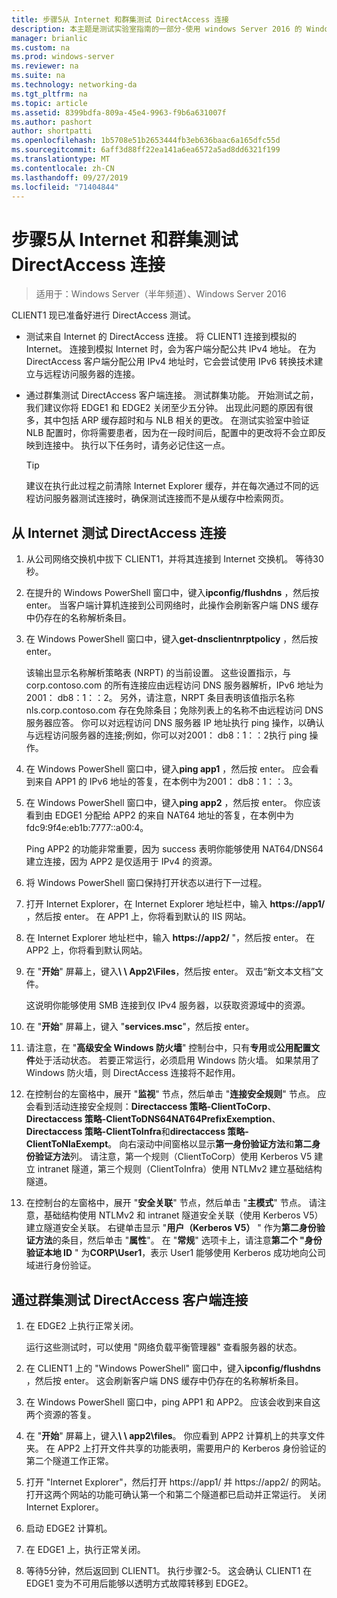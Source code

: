 ```yaml
---
title: 步骤5从 Internet 和群集测试 DirectAccess 连接
description: 本主题是测试实验室指南的一部分-使用 windows Server 2016 的 Windows NLB 在群集中演示 DirectAccess
manager: brianlic
ms.custom: na
ms.prod: windows-server
ms.reviewer: na
ms.suite: na
ms.technology: networking-da
ms.tgt_pltfrm: na
ms.topic: article
ms.assetid: 8399bdfa-809a-45e4-9963-f9b6a631007f
ms.author: pashort
author: shortpatti
ms.openlocfilehash: 1b5708e51b2653444fb3eb636baac6a165dfc55d
ms.sourcegitcommit: 6aff3d88ff22ea141a6ea6572a5ad8dd6321f199
ms.translationtype: MT
ms.contentlocale: zh-CN
ms.lasthandoff: 09/27/2019
ms.locfileid: "71404844"
---
```

# <a name="step-5-test-directaccess-connectivity-from-the-internet-and-through-the-cluster"></a>步骤5从 Internet 和群集测试 DirectAccess 连接

>适用于：Windows Server（半年频道）、Windows Server 2016

CLIENT1 现已准备好进行 DirectAccess 测试。  
  
- 测试来自 Internet 的 DirectAccess 连接。 将 CLIENT1 连接到模拟的 Internet。 连接到模拟 Internet 时，会为客户端分配公共 IPv4 地址。 在为 DirectAccess 客户端分配公用 IPv4 地址时，它会尝试使用 IPv6 转换技术建立与远程访问服务器的连接。  
  
- 通过群集测试 DirectAccess 客户端连接。 测试群集功能。 开始测试之前，我们建议你将 EDGE1 和 EDGE2 关闭至少五分钟。 出现此问题的原因有很多，其中包括 ARP 缓存超时和与 NLB 相关的更改。 在测试实验室中验证 NLB 配置时，你将需要患者，因为在一段时间后，配置中的更改将不会立即反映到连接中。 执行以下任务时，请务必记住这一点。  
  
    > [!TIP]  
    > 建议在执行此过程之前清除 Internet Explorer 缓存，并在每次通过不同的远程访问服务器测试连接时，确保测试连接而不是从缓存中检索网页。  
  
## <a name="test-directaccess-connectivity-from-the-internet"></a>从 Internet 测试 DirectAccess 连接  
  
1. 从公司网络交换机中拔下 CLIENT1，并将其连接到 Internet 交换机。 等待30秒。  
  
2. 在提升的 Windows PowerShell 窗口中，键入**ipconfig/flushdns** ，然后按 enter。 当客户端计算机连接到公司网络时，此操作会刷新客户端 DNS 缓存中仍存在的名称解析条目。  
  
3. 在 Windows PowerShell 窗口中，键入**get-dnsclientnrptpolicy** ，然后按 enter。  
  
   该输出显示名称解析策略表 (NRPT) 的当前设置。 这些设置指示，与 corp.contoso.com 的所有连接应由远程访问 DNS 服务器解析，IPv6 地址为2001： db8：1：：2。 另外，请注意，NRPT 条目表明该值指示名称 nls.corp.contoso.com 存在免除条目；免除列表上的名称不由远程访问 DNS 服务器应答。 你可以对远程访问 DNS 服务器 IP 地址执行 ping 操作，以确认与远程访问服务器的连接;例如，你可以对2001： db8：1：：2执行 ping 操作。  
  
4. 在 Windows PowerShell 窗口中，键入**ping app1** ，然后按 enter。 应会看到来自 APP1 的 IPv6 地址的答复，在本例中为2001： db8：1：：3。  
  
5. 在 Windows PowerShell 窗口中，键入**ping app2** ，然后按 enter。 你应该看到由 EDGE1 分配给 APP2 的来自 NAT64 地址的答复，在本例中为 fdc9:9f4e:eb1b:7777::a00:4。  
  
   Ping APP2 的功能非常重要，因为 success 表明你能够使用 NAT64/DNS64 建立连接，因为 APP2 是仅适用于 IPv4 的资源。  
  
6. 将 Windows PowerShell 窗口保持打开状态以进行下一过程。  
  
7. 打开 Internet Explorer，在 Internet Explorer 地址栏中，输入 **https://app1/** ，然后按 enter。 在 APP1 上，你将看到默认的 IIS 网站。  
  
8. 在 Internet Explorer 地址栏中，输入 **https://app2/** "，然后按 enter。 在 APP2 上，你将看到默认网站。  
  
9. 在 "**开始**" 屏幕上，键入<strong>\\ \ App2\Files</strong>，然后按 enter。 双击“新文本文档”文件。  
  
    这说明你能够使用 SMB 连接到仅 IPv4 服务器，以获取资源域中的资源。  
  
10. 在 "**开始**" 屏幕上，键入 "**services.msc**"，然后按 enter。  
  
11. 请注意，在 "**高级安全 Windows 防火墙**" 控制台中，只有**专用**或**公用配置文件**处于活动状态。 若要正常运行，必须启用 Windows 防火墙。 如果禁用了 Windows 防火墙，则 DirectAccess 连接将不起作用。  
  
12. 在控制台的左窗格中，展开 "**监视**" 节点，然后单击 "**连接安全规则**" 节点。 应会看到活动连接安全规则：**Directaccess 策略-ClientToCorp**、 **Directaccess 策略-ClientToDNS64NAT64PrefixExemption**、 **Directaccess 策略-ClientToInfra**和**directaccess 策略-ClientToNlaExempt**。 向右滚动中间窗格以显示**第一身份验证方法**和**第二身份验证方法**列。 请注意，第一个规则（ClientToCorp）使用 Kerberos V5 建立 intranet 隧道，第三个规则（ClientToInfra）使用 NTLMv2 建立基础结构隧道。  
  
13. 在控制台的左窗格中，展开 "**安全关联**" 节点，然后单击 "**主模式**" 节点。 请注意，基础结构使用 NTLMv2 和 intranet 隧道安全关联（使用 Kerberos V5）建立隧道安全关联。 右键单击显示 "**用户（Kerberos V5）** " 作为**第二身份验证方法**的条目，然后单击 "**属性**"。 在 "**常规**" 选项卡上，请注意**第二个 "身份验证本地 ID** " 为**CORP\User1**，表示 User1 能够使用 Kerberos 成功地向公司域进行身份验证。  
  
## <a name="test-directaccess-client-connectivity-through-the-cluster"></a>通过群集测试 DirectAccess 客户端连接  
  
1. 在 EDGE2 上执行正常关闭。  
  
   运行这些测试时，可以使用 "网络负载平衡管理器" 查看服务器的状态。  
  
2. 在 CLIENT1 上的 "Windows PowerShell" 窗口中，键入**ipconfig/flushdns** ，然后按 enter。 这会刷新客户端 DNS 缓存中仍存在的名称解析条目。  
  
3. 在 Windows PowerShell 窗口中，ping APP1 和 APP2。 应该会收到来自这两个资源的答复。  
  
4. 在 "**开始**" 屏幕上，键入<strong>\\ \ app2\files</strong>。 你应看到 APP2 计算机上的共享文件夹。 在 APP2 上打开文件共享的功能表明，需要用户的 Kerberos 身份验证的第二个隧道工作正常。  
  
5. 打开 "Internet Explorer"，然后打开 https://app1/ 并 https://app2/ 的网站。 打开这两个网站的功能可确认第一个和第二个隧道都已启动并正常运行。 关闭 Internet Explorer。  
  
6. 启动 EDGE2 计算机。  
  
7. 在 EDGE1 上，执行正常关闭。  
  
8. 等待5分钟，然后返回到 CLIENT1。 执行步骤2-5。 这会确认 CLIENT1 在 EDGE1 变为不可用后能够以透明方式故障转移到 EDGE2。
